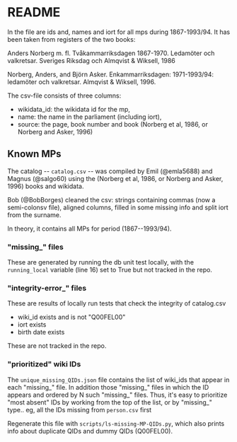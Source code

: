 README
======

In the file are ids and, names and iort for all mps during 1867-1993/94. It has been taken from registers of the two books:

Anders Norberg m. fl. Tvåkammarriksdagen 1867-1970. Ledamöter och valkretsar. Sveriges Riksdag och Almqvist & Wiksell, 1986

Norberg, Anders, and Björn Asker. Enkammarriksdagen: 1971-1993/94: ledamöter och valkretsar. Almqvist & Wiksell, 1996.

The csv-file consists of three columns: 
- wikidata_id: the wikidata id for the mp, 
- name: the name in the parliament (including iort), 
- source: the page, book number and book (Norberg et al, 1986, or Norberg and Asker, 1996)



 
## Known MPs
The catalog -- `catalog.csv` -- was compiled by Emil (@emla5688) and Magnus (@salgo60) using the  (Norberg et al, 1986, or Norberg and Asker, 1996) books and wikidata.

Bob (@BobBorges) cleaned the csv: strings containing commas (now a semi-colonsv file), aligned columns, filled in some missing info and split iort from the surname.

In theory, it contains all MPs for period (1867--1993/94).




### "missing_" files


These are generated by running the db unit test locally, with the `running_local` variable (line 16) set to True but not tracked in the repo. 



### "integrity-error_" files

These are results of locally run tests that check the integrity of catalog.csv

* wiki_id exists and is not "Q00FEL00"
* iort exists
* birth date exists

These are not tracked in the repo.



### "prioritized" wiki IDs

The `unique_missing_QIDs.json` file contains the list of wiki_ids that appear in each "missing_" file. In addition those "missing_" files in which the ID appears and ordered by N such "missing_" files. Thus, it's easy to prioritize "most absent" IDs by working from the top of the list, or by "missing_" type.. eg, all the IDs missing from `person.csv` first

Regenerate this file with `scripts/ls-missing-MP-QIDs.py`, which also prints info about duplicate QIDs and dummy QIDs (Q00FEL00).